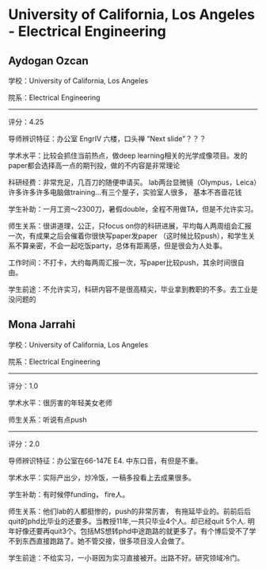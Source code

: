 # University of California, Los Angeles - Electrical Engineering

## Aydogan Ozcan

学校：University of California, Los Angeles

院系：Electrical Engineering

* * *

评分：4.25

导师辨识特征：办公室 EngrIV 六楼，口头禅 “Next slide”？？？

学术水平：比较会抓住当前热点，做deep learning相关的光学成像项目。发的paper都会选择高一点的期刊投，做的不内容是非常理论

科研经费：非常充足，几百刀的随便申请买。 lab两台显微镜（Olympus，Leica）许多许多许多电脑做training…有三个屋子，实验室人很多， 基本不吝啬花钱

学生补助：一月工资～2300刀，暑假double，全程不用做TA，但是不允许实习。

师生关系：很讲道理，公正，只focus on你的科研进展，平均每人两周组会汇报一次，有成果之后会催着你很快写paper发paper （这时候比较push），和学生关系不算亲密，不会一起吃饭party，总体有距离感，但是很会为人处事。

工作时间：不打卡，大约每两周汇报一次，写paper比较push，其余时间很自由。

学生前途：不允许实习，科研内容不是很高精尖，毕业拿到教职的不多。去工业是没问题的

## Mona Jarrahi

学校：University of California, Los Angeles

院系：Electrical Engineering

* * *

评分：1.0

学术水平：很厉害的年轻美女老师

师生关系：听说有点push

* * *

评分：2.0

导师辨识特征：办公室在66-147E E4\. 中东口音，有但是不重。

学术水平：实际产出少，炒冷饭，一稿多投看上去成果很多。

学生补助：有时候停funding， fire人。

师生关系：他们lab的人都挺惨的，push的非常厉害， 有拖延毕业的。前前后后quit的phd比毕业的还要多。当教授11年,一共只毕业4个人。却已经quit 5个人. 明年好像还要再quit3个。包括MS想转phd中途跑路的就更多了。有个博后受不了学不到东西直接跑路了。她不管交接，很多项目没人会做了。

学生前途：不给实习，一小哥因为实习直接被开。出路不好。研究领域冷门。
